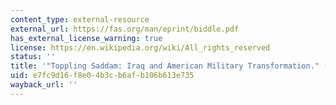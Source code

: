 ```yaml
---
content_type: external-resource
external_url: https://fas.org/man/eprint/biddle.pdf
has_external_license_warning: true
license: https://en.wikipedia.org/wiki/All_rights_reserved
status: ''
title: '"Toppling Saddam: Iraq and American Military Transformation." (PDF - 4.5MB)'
uid: e7fc9d16-f8e0-4b3c-b6af-b106b613e735
wayback_url: ''
---
```

